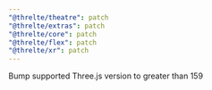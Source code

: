 ```yaml
---
"@threlte/theatre": patch
"@threlte/extras": patch
"@threlte/core": patch
"@threlte/flex": patch
"@threlte/xr": patch
---
```


Bump supported Three.js version to greater than 159
